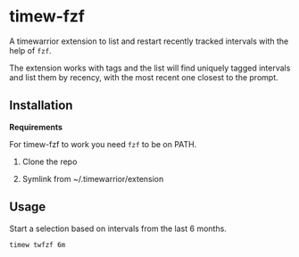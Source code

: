# timew-fzf

A timewarrior extension to list and restart recently tracked intervals with the help of `fzf`.

The extension works with tags and the list will find uniquely tagged intervals and list them by recency, with the most recent one closest to the prompt.

## Installation

**Requirements**

For timew-fzf to work you need `fzf` to be on PATH.

1. Clone the repo

2. Symlink from ~/.timewarrior/extension

## Usage

Start a selection based on intervals from the last 6 months.

    timew twfzf 6m
